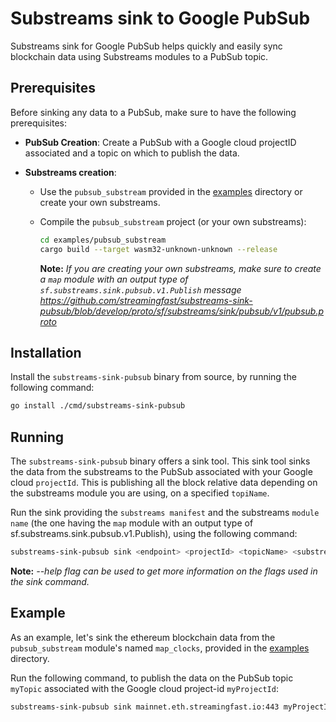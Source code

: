 # Substreams sink to Google PubSub

Substreams sink for Google PubSub helps quickly and easily sync blockchain data using Substreams modules to a PubSub topic.

## Prerequisites

Before sinking any data to a PubSub, make sure to have the following prerequisites:

- **PubSub Creation**:
  Create a PubSub with a Google cloud projectID associated and a topic on which to publish the data.

- **Substreams creation**:
  - Use the `pubsub_substream` provided in the [examples](./examples) directory or create your own substreams.
  - Compile the `pubsub_substream` project (or your own substreams):

      ```bash
      cd examples/pubsub_substream
      cargo build --target wasm32-unknown-unknown --release
      ```
    **Note:** *If you are creating your own substreams, make sure to create a `map` module with an output type of `sf.substreams.sink.pubsub.v1.Publish` message https://github.com/streamingfast/substreams-sink-pubsub/blob/develop/proto/sf/substreams/sink/pubsub/v1/pubsub.proto*

## Installation

Install the `substreams-sink-pubsub` binary from source, by running the following command:

```bash
go install ./cmd/substreams-sink-pubsub
```

## Running 

The `substreams-sink-pubsub` binary offers a sink tool. This sink tool sinks the data from the substreams to the PubSub associated with your Google cloud `projectId`. 
This is publishing all the block relative data depending on the substreams module you are using, on a specified `topiName`. 

Run the sink providing the `substreams manifest` and the substreams `module name` (the one having the `map` module with an output type of sf.substreams.sink.pubsub.v1.Publish),
using the following command:

```bash 
substreams-sink-pubsub sink <endpoint> <projectId> <topicName> <substreams_module_name> <substreams_manifest> 
```

**Note:** *--help flag can be used to get more information on the flags used in the sink command.*

## Example

As an example, let's sink the ethereum blockchain data from the `pubsub_substream` module's named `map_clocks`, provided in the [examples](./examples) directory.

Run the following command, to publish the data on the PubSub topic `myTopic` associated with the Google cloud project-id `myProjectId`:

```bash
substreams-sink-pubsub sink mainnet.eth.streamingfast.io:443 myProjectId myTopic map_clocks ./examples/pubsub_substream/manifest.yaml
```




